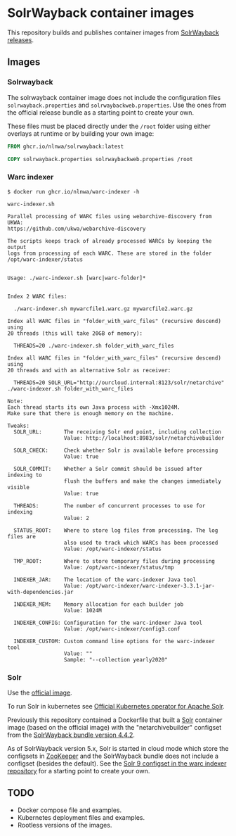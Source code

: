 # SolrWayback container images

This repository builds and publishes container images from [SolrWayback releases](https://github.com/netarchivesuite/solrwayback/releases).

## Images

### Solrwayback

The solrwayback container image does not include the configuration files `solrwayback.properties` and `solrwaybackweb.properties`. Use the ones from the official release bundle as a starting point to create your own.

These files must be placed directly under the `/root` folder using either
overlays at runtime or by building your own image:

```Dockerfile
FROM ghcr.io/nlnwa/solrwayback:latest

COPY solrwayback.properties solrwaybackweb.properties /root
```

### Warc indexer

```shell
$ docker run ghcr.io/nlnwa/warc-indexer -h

warc-indexer.sh

Parallel processing of WARC files using webarchive-discovery from UKWA:
https://github.com/ukwa/webarchive-discovery

The scripts keeps track of already processed WARCs by keeping the output
logs from processing of each WARC. These are stored in the folder
/opt/warc-indexer/status


Usage: ./warc-indexer.sh [warc|warc-folder]*


Index 2 WARC files:

  ./warc-indexer.sh mywarcfile1.warc.gz mywarcfile2.warc.gz

Index all WARC files in "folder_with_warc_files" (recursive descend) using
20 threads (this will take 20GB of memory):

  THREADS=20 ./warc-indexer.sh folder_with_warc_files

Index all WARC files in "folder_with_warc_files" (recursive descend) using
20 threads and with an alternative Solr as receiver:

  THREADS=20 SOLR_URL="http://ourcloud.internal:8123/solr/netarchive" ./warc-indexer.sh folder_with_warc_files

Note:
Each thread starts its own Java process with -Xmx1024M.
Make sure that there is enough memory on the machine.

Tweaks:
  SOLR_URL:       The receiving Solr end point, including collection
                  Value: http://localhost:8983/solr/netarchivebuilder

  SOLR_CHECK:     Check whether Solr is available before processing
                  Value: true

  SOLR_COMMIT:    Whether a Solr commit should be issued after indexing to
                  flush the buffers and make the changes immediately visible
                  Value: true

  THREADS:        The number of concurrent processes to use for indexing
                  Value: 2

  STATUS_ROOT:    Where to store log files from processing. The log files are
                  also used to track which WARCs has been processed
                  Value: /opt/warc-indexer/status

  TMP_ROOT:       Where to store temporary files during processing
                  Value: /opt/warc-indexer/status/tmp

  INDEXER_JAR:    The location of the warc-indexer Java tool
                  Value: /opt/warc-indexer/warc-indexer-3.3.1-jar-with-dependencies.jar

  INDEXER_MEM:    Memory allocation for each builder job
                  Value: 1024M

  INDEXER_CONFIG: Configuration for the warc-indexer Java tool
                  Value: /opt/warc-indexer/config3.conf

  INDEXER_CUSTOM: Custom command line options for the warc-indexer tool
                  Value: ""
                  Sample: "--collection yearly2020"
```

### Solr

Use the [official image](https://hub.docker.com/_/solr).

To run Solr in kubernetes see [Official Kubernetes operator for Apache Solr](https://github.com/apache/solr-operator).

Previously this repository contained a Dockerfile that built a [Solr](https://solr.apache.org/guide/solr/latest/index.html) container image (based on the official image) with the "netarchivebuilder" configset from the [SolrWayback bundle version 4.4.2](https://github.com/netarchivesuite/solrwayback/releases/tag/4.4.2).

As of SolrWayback version 5.x, Solr is started in cloud mode which store the configsets in [ZooKeeper](https://zookeeper.apache.org/) and the SolrWayback bundle does not include a configset (besides the default). See the [Solr 9 configset in the warc indexer repository](https://github.com/ukwa/webarchive-discovery/tree/master/warc-indexer/src/main/solr/solr9/discovery/conf) for a starting point to create your own.

## TODO

- Docker compose file and examples.
- Kubernetes deployment files and examples.
- Rootless versions of the images.
